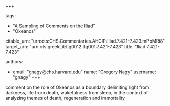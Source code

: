 +++

tags:
- "A Sampling of Comments on the Iliad"
- "Ōkeanos"

citable_urn: "urn:cts:CHS:Commentaries.AHCIP:Iliad.7.421-7.423.mPpMRi8"
target_urn: "urn:cts:greekLit:tlg0012.tlg001:7.421-7.423"
title: "Iliad 7.421-7.423"

authors:
- email: "gnagy@chs.harvard.edu"
  name: "Gregory Nagy"
  username: "gnagy"
+++

<p>comment on the role of Okeanos as a boundary delimiting light from darkness, life from death, wakefulness from sleep, in the context of analyzing themes of death, regeneration and immortality</p>